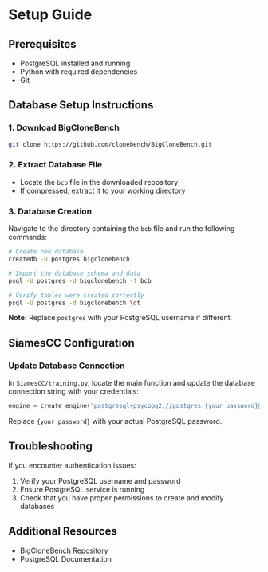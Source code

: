 # Setup Guide

## Prerequisites
- PostgreSQL installed and running
- Python with required dependencies
- Git

## Database Setup Instructions

### 1. Download BigCloneBench
```bash
git clone https://github.com/clonebench/BigCloneBench.git
```

### 2. Extract Database File
- Locate the `bcb` file in the downloaded repository
- If compressed, extract it to your working directory

### 3. Database Creation
Navigate to the directory containing the `bcb` file and run the following commands:

```bash
# Create new database
createdb -U postgres bigclonebench

# Import the database schema and data
psql -U postgres -d bigclonebench -f bcb

# Verify tables were created correctly
psql -U postgres -d bigclonebench \dt
```

**Note:** Replace `postgres` with your PostgreSQL username if different.

## SiamesCC Configuration

### Update Database Connection
In `SiamesCC/training.py`, locate the main function and update the database connection string with your credentials:

```python
engine = create_engine("postgresql+psycopg2://postgres:{your_password}@localhost/bigclonebench")
```

Replace `{your_password}` with your actual PostgreSQL password.

## Troubleshooting

If you encounter authentication issues:
1. Verify your PostgreSQL username and password
2. Ensure PostgreSQL service is running
3. Check that you have proper permissions to create and modify databases

## Additional Resources
- [BigCloneBench Repository](https://github.com/clonebench/BigCloneBench)
- PostgreSQL Documentation
